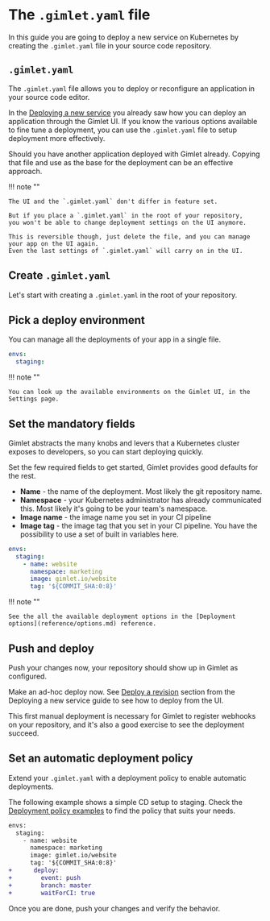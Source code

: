 # The `.gimlet.yaml` file

In this guide you are going to deploy a new service on Kubernetes by creating the `.gimlet.yaml` file in your source code repository.

## `.gimlet.yaml`

The `.gimlet.yaml` file allows you to deploy or reconfigure an application in your source code editor.

In the [Deploying a new service](developers/deploy.md) you already saw how you can deploy an application through the Gimlet UI.
If you know the various options available to fine tune a deployment, you can use the `.gimlet.yaml` file to setup deployment more effectively.

Should you have another application deployed with Gimlet already. Copying that file and use as the base for the deployment can be an effective approach.

!!! note ""

    The UI and the `.gimlet.yaml` don't differ in feature set.

    But if you place a `.gimlet.yaml` in the root of your repository,
    you won't be able to change deployment settings on the UI anymore.

    This is reversible though, just delete the file, and you can manage your app on the UI again.
    Even the last settings of `.gimlet.yaml` will carry on in the UI.


## Create `.gimlet.yaml`

Let's start with creating a `.gimlet.yaml` in the root of your repository.

## Pick a deploy environment

You can manage all the deployments of your app in a single file.

```yaml
envs:
  staging:
```

!!! note ""

    You can look up the available environments on the Gimlet UI, in the Settings page.

## Set the mandatory fields

Gimlet abstracts the many knobs and levers that a Kubernetes cluster exposes to developers, so you can start deploying quickly.

Set the few required fields to get started, Gimlet provides good defaults for the rest.

- **Name** - the name of the deployment. Most likely the git repository name.
- **Namespace** - your Kubernetes administrator has already communicated this. Most likely it's going to be your team's namespace.
- **Image name** - the image name you set in your CI pipeline
- **Image tag** - the image tag that you set in your CI pipeline. You have the possibility to use a set of built in variables here. 

```yaml
envs:
  staging:
    - name: website
      namespace: marketing
      image: gimlet.io/website
      tag: '${COMMIT_SHA:0:8}'
```

!!! note ""

    See the all the available deployment options in the [Deployment options](reference/options.md) reference.

## Push and deploy

Push your changes now, your repository should show up in Gimlet as configured.

Make an ad-hoc deploy now. See [Deploy a revision](/developers/deploy#deploy-a-revision) section from the Deploying a new service guide to see how to deploy from the UI.

This first manual deployment is necessary for Gimlet to register webhooks on your repository, and it's also a good exercise to see the deployment succeed. 

## Set an automatic deployment policy

Extend your `.gimlet.yaml` with a deployment policy to enable automatic deployments.

The following example shows a simple CD setup to staging.
Check the [Deployment policy examples](/developers/deploy-workflows#deployment-policy-examples) to find the policy that suits your needs.

```diff
envs:
  staging:
    - name: website
      namespace: marketing
      image: gimlet.io/website
      tag: '${COMMIT_SHA:0:8}'
+      deploy:
+        event: push
+        branch: master
+        waitForCI: true
```

Once you are done, push your changes and verify the behavior.
